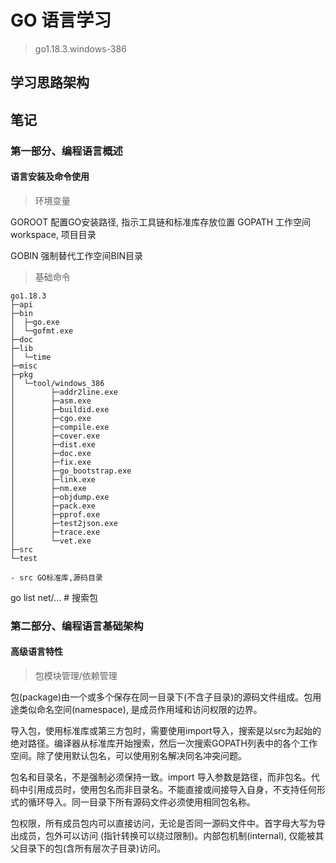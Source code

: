 # GO 语言学习

> go1.18.3.windows-386

## 学习思路架构


## 笔记

### 第一部分、编程语言概述

#### 语言安装及命令使用

> 环境变量

GOROOT 配置GO安装路径, 指示工具链和标准库存放位置
GOPATH
工作空间 workspace, 项目目录

GOBIN  强制替代工作空间BIN目录

> 基础命令

```
go1.18.3
├─api
├─bin
│  ├─go.exe
│  └─gofmt.exe
├─doc
├─lib
│  └─time
├─misc
├─pkg
│  └─tool/windows_386
│        ├─addr2line.exe
│        ├─asm.exe
│        ├─buildid.exe
│        ├─cgo.exe
│        ├─compile.exe
│        ├─cover.exe
│        ├─dist.exe
│        ├─doc.exe
│        ├─fix.exe
│        ├─go_bootstrap.exe
│        ├─link.exe
│        ├─nm.exe
│        ├─objdump.exe
│        ├─pack.exe
│        ├─pprof.exe
│        ├─test2json.exe
│        ├─trace.exe
│        └─vet.exe
├─src
└─test

- src GO标准库,源码目录
```

go list net/... # 搜索包


### 第二部分、编程语言基础架构

#### 高级语言特性

> 包模块管理/依赖管理

包(package)由一个或多个保存在同一目录下(不含子目录)的源码文件组成。包用途类似命名空间(namespace), 是成员作用域和访问权限的边界。

导入包，使用标准库或第三方包时，需要使用import导入，搜索是以src为起始的绝对路径。编译器从标准库开始搜索，然后一次搜索GOPATH列表中的各个工作空间。除了使用默认包名，可以使用别名解决同名冲突问题。

包名和目录名，不是强制必须保持一致。import 导入参数是路径，而非包名。代码中引用成员时，使用包名而非目录名。不能直接或间接导入自身，不支持任何形式的循环导入。同一目录下所有源码文件必须使用相同包名称。

包权限，所有成员包内可以直接访问，无论是否同一源码文件中。首字母大写为导出成员，包外可以访问 (指针转换可以绕过限制)。内部包机制(internal), 仅能被其父目录下的包(含所有层次子目录)访问。








